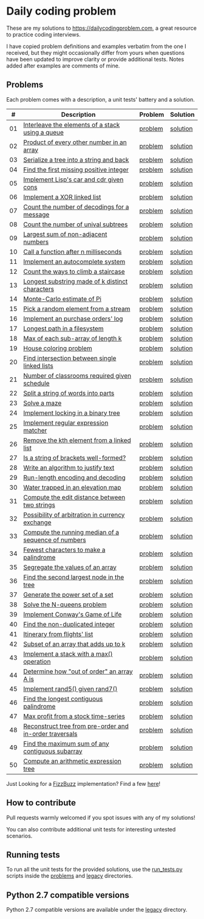 # Daily coding problem

These are my solutions to https://dailycodingproblem.com, a great resource to practice coding interviews.

I have copied problem definitions and examples verbatim from the one I received, but they might occasionally differ
from yours when questions have been updated to improve clarity or provide additional tests.
Notes added after examples are comments of mine.

## Problems

Each problem comes with a description, a unit tests' battery and a solution.

|  # | Description               | Problem                              | Solution                               |
|----|---------------------------|--------------------------------------|----------------------------------------|
| 01 | [Interleave the elements of a stack using a queue](problems/01) | [problem](problems/01/problem_01.py) | [solution](problems/01/solution_01.py) |
| 02 | [Product of every other number in an array](problems/02) | [problem](problems/02/problem_02.py) | [solution](problems/02/solution_02.py) |
| 03 | [Serialize a tree into a string and back](problems/03) | [problem](problems/03/problem_03.py) | [solution](problems/03/solution_03.py) |
| 04 | [Find the first missing positive integer](problems/04) | [problem](problems/04/problem_04.py) | [solution](problems/04/solution_04.py) |
| 05 | [Implement Lisp's car and cdr given cons](problems/05) | [problem](problems/05/problem_05.py) | [solution](problems/05/solution_05.py) |
| 06 | [Implement a XOR linked list](problems/06) | [problem](problems/06/problem_06.py) | [solution](problems/06/solution_06.py) |
| 07 | [Count the number of decodings for a message](problems/07) | [problem](problems/07/problem_07.py) | [solution](problems/07/solution_07.py) |
| 08 | [Count the number of unival subtrees](problems/08) | [problem](problems/08/problem_08.py) | [solution](problems/08/solution_08.py) |
| 09 | [Largest sum of non-adjacent numbers](problems/09) | [problem](problems/09/problem_09.py) | [solution](problems/09/solution_09.py) |
| 10 | [Call a function after n milliseconds](problems/10) | [problem](problems/10/problem_10.py) | [solution](problems/10/solution_10.py) |
| 11 | [Implement an autocomplete system](problems/11) | [problem](problems/11/problem_11.py) | [solution](problems/11/solution_11.py) |
| 12 | [Count the ways to climb a staircase](problems/12) | [problem](problems/12/problem_12.py) | [solution](problems/12/solution_12.py) |
| 13 | [Longest substring made of k distinct characters](problems/13) | [problem](problems/13/problem_13.py) | [solution](problems/13/solution_13.py) |
| 14 | [Monte-Carlo estimate of Pi](problems/14) | [problem](problems/14/problem_14.py) | [solution](problems/14/solution_14.py) |
| 15 | [Pick a random element from a stream](problems/15) | [problem](problems/15/problem_15.py) | [solution](problems/15/solution_15.py) |
| 16 | [Implement an purchase orders' log](problems/16) | [problem](problems/16/problem_16.py) | [solution](problems/16/solution_16.py) |
| 17 | [Longest path in a filesystem](problems/17) | [problem](problems/17/problem_17.py) | [solution](problems/17/solution_17.py) |
| 18 | [Max of each sub-array of length k](problems/18) | [problem](problems/18/problem_18.py) | [solution](problems/18/solution_18.py) |
| 19 | [House coloring problem](problems/19) | [problem](problems/19/problem_19.py) | [solution](problems/19/solution_19.py) |
| 20 | [Find intersection between single linked lists](problems/20) | [problem](problems/20/problem_20.py) | [solution](problems/20/solution_20.py) |
| 21 | [Number of classrooms required given schedule](problems/21) | [problem](problems/21/problem_21.py) | [solution](problems/21/solution_21.py) |
| 22 | [Split a string of words into parts](problems/22) | [problem](problems/22/problem_22.py) | [solution](problems/22/solution_22.py) |
| 23 | [Solve a maze](problems/23) | [problem](problems/23/problem_23.py) | [solution](problems/23/solution_23.py) |
| 24 | [Implement locking in a binary tree](problems/24) | [problem](problems/24/problem_24.py) | [solution](problems/24/solution_24.py) |
| 25 | [Implement regular expression matcher](problems/25) | [problem](problems/25/problem_25.py) | [solution](problems/25/solution_25.py) |
| 26 | [Remove the kth element from a linked list](problems/26) | [problem](problems/26/problem_26.py) | [solution](problems/26/solution_26.py) |
| 27 | [Is a string of brackets well-formed?](problems/27) | [problem](problems/27/problem_27.py) | [solution](problems/27/solution_27.py) |
| 28 | [Write an algorithm to justify text](problems/28) | [problem](problems/28/problem_28.py) | [solution](problems/28/solution_28.py) |
| 29 | [Run-length encoding and decoding](problems/29) | [problem](problems/29/problem_29.py) | [solution](problems/29/solution_29.py) |
| 30 | [Water trapped in an elevation map](problems/30) | [problem](problems/30/problem_30.py) | [solution](problems/30/solution_30.py) |
| 31 | [Compute the edit distance between two strings](problems/31) | [problem](problems/31/problem_31.py) | [solution](problems/31/solution_31.py) |
| 32 | [Possibility of arbitration in currency exchange](problems/32) | [problem](problems/32/problem_32.py) | [solution](problems/32/solution_32.py) |
| 33 | [Compute the running median of a sequence of numbers](problems/33) | [problem](problems/33/problem_33.py) | [solution](problems/33/solution_33.py) |
| 34 | [Fewest characters to make a palindrome](problems/34) | [problem](problems/34/problem_34.py) | [solution](problems/34/solution_34.py) |
| 35 | [Segregate the values of an array](problems/35) | [problem](problems/35/problem_35.py) | [solution](problems/35/solution_35.py) |
| 36 | [Find the second largest node in the tree](problems/36) | [problem](problems/36/problem_36.py) | [solution](problems/36/solution_36.py) |
| 37 | [Generate the power set of a set](problems/37) | [problem](problems/37/problem_37.py) | [solution](problems/37/solution_37.py) |
| 38 | [Solve the N-queens problem](problems/38) | [problem](problems/38/problem_38.py) | [solution](problems/38/solution_38.py) |
| 39 | [Implement Conway's Game of Life](problems/39) | [problem](problems/39/problem_39.py) | [solution](problems/39/solution_39.py) |
| 40 | [Find the non-duplicated integer](problems/40) | [problem](problems/40/problem_40.py) | [solution](problems/40/solution_40.py) |
| 41 | [Itinerary from flights' list](problems/41) | [problem](problems/41/problem_41.py) | [solution](problems/41/solution_41.py) |
| 42 | [Subset of an array that adds up to k](problems/42) | [problem](problems/42/problem_42.py) | [solution](problems/42/solution_42.py) |
| 43 | [Implement a stack with a max() operation](problems/43) | [problem](problems/43/problem_43.py) | [solution](problems/43/solution_43.py) |
| 44 | [Determine how "out of order" an array A is](problems/44) | [problem](problems/44/problem_44.py) | [solution](problems/44/solution_44.py) |
| 45 | [Implement rand5() given rand7()](problems/45) | [problem](problems/45/problem_45.py) | [solution](problems/45/solution_45.py) |
| 46 | [Find the longest contiguous palindrome](problems/46) | [problem](problems/46/problem_46.py) | [solution](problems/46/solution_46.py) |
| 47 | [Max profit from a stock time-series](problems/47) | [problem](problems/47/problem_47.py) | [solution](problems/47/solution_47.py) |
| 48 | [Reconstruct tree from pre-order and in-order traversals](problems/48) | [problem](problems/48/problem_48.py) | [solution](problems/48/solution_48.py) |
| 49 | [Find the maximum sum of any contiguous subarray](problems/49) | [problem](problems/49/problem_49.py) | [solution](problems/49/solution_49.py) |
| 50 | [Compute an arithmetic expression tree](problems/50) | [problem](problems/50/problem_50.py) | [solution](problems/50/solution_50.py) |

Just Looking for a [FizzBuzz](https://wiki.c2.com/?FizzBuzzTest) implementation? Find a few [here](problems/fizzbuzz.py)!

## How to contribute

Pull requests warmly welcomed if you spot issues with any of my solutions!

You can also contribute additional unit tests for interesting untested scenarios.

## Running tests

To run all the unit tests for the provided solutions, use the [run_tests.py](problems/run_tests.py) scripts inside the
[problems](problems) and [legacy](legacy) directories.

## Python 2.7 compatible versions

Python 2.7 compatible versions are available under the [legacy](legacy) directory.
